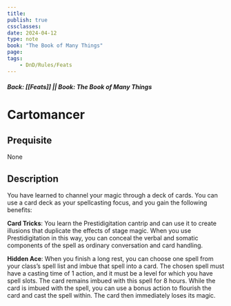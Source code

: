 ```yaml
---
title:
publish: true
cssclasses:
date: 2024-04-12
type: note
book: "The Book of Many Things"
page: 
tags:
    - DnD/Rules/Feats
---
```


##### Back: [[Feats]] || Book: The Book of Many Things

# Cartomancer


## Prequisite 
None

## Description
You have learned to channel your magic through a deck of cards. You can use a card deck as your spellcasting focus, and you gain the following benefits:

**Card Tricks**: You learn the Prestidigitation cantrip and can use it to create illusions that duplicate the effects of stage magic. When you use Prestidigitation in this way, you can conceal the verbal and somatic components of the spell as ordinary conversation and card handling.

**Hidden Ace**: When you finish a long rest, you can choose one spell from your class’s spell list and imbue that spell into a card. The chosen spell must have a casting time of 1 action, and it must be a level for which you have spell slots. The card remains imbued with this spell for 8 hours. While the card is imbued with the spell, you can use a bonus action to flourish the card and cast the spell within. The card then immediately loses its magic.